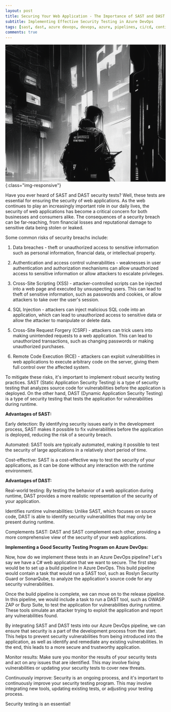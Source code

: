 ```yaml
---
layout: post
title: Securing Your Web Application - The Importance of SAST and DAST Tests on Azure DevOps
subtitle: Implementing Effective Security Testing in Azure DevOps
tags: [sast, dast, azure devops, devops, azure, pipelines, ci/cd, continuous integration, continuous delivery]
comments: true
---
```


![Securing Your Web Application - The Importance of SAST and DAST Tests on Azure DevOps](../assets/img/posts/sast-dast-title.png){:class="img-responsive"}

Have you ever heard of SAST and DAST security tests? Well, these tests are essential for ensuring the security of web applications. As the web continues to play an increasingly important role in our daily lives, the security of web applications has become a critical concern for both businesses and consumers alike. The consequences of a security breach can be far-reaching, from financial losses and reputational damage to sensitive data being stolen or leaked.

Some common risks of security breachs include: 

1. Data breaches - theft or unauthorized access to sensitive information such as personal information, financial data, or intellectual property.

2. Authentication and access control vulnerabilities - weaknesses in user authentication and authorization mechanisms can allow unauthorized access to sensitive information or allow attackers to escalate privileges.

3. Cross-Site Scripting (XSS) - attacker-controlled scripts can be injected into a web page and executed by unsuspecting users. This can lead to theft of sensitive information, such as passwords and cookies, or allow attackers to take over the user's session.

4. SQL Injection - attackers can inject malicious SQL code into an application, which can lead to unauthorized access to sensitive data or allow the attacker to manipulate or delete data.

5. Cross-Site Request Forgery (CSRF) - attackers can trick users into making unintended requests to a web application. This can lead to unauthorized transactions, such as changing passwords or making unauthorized purchases.

6. Remote Code Execution (RCE) - attackers can exploit vulnerabilities in web applications to execute arbitrary code on the server, giving them full control over the affected system.

To mitigate these risks, it's important to implement robust security testing practices. SAST (Static Application Security Testing) is a type of security testing that analyzes source code for vulnerabilities before the application is deployed. On the other hand, DAST (Dynamic Application Security Testing) is a type of security testing that tests the application for vulnerabilities during runtime.

**Advantages of SAST:**

Early detection: By identifying security issues early in the development process, SAST makes it possible to fix vulnerabilities before the application is deployed, reducing the risk of a security breach.

Automated: SAST tools are typically automated, making it possible to test the security of large applications in a relatively short period of time.

Cost-effective: SAST is a cost-effective way to test the security of your applications, as it can be done without any interaction with the runtime environment.

**Advantages of DAST:**

Real-world testing: By testing the behavior of a web application during runtime, DAST provides a more realistic representation of the security of your application.

Identifies runtime vulnerabilities: Unlike SAST, which focuses on source code, DAST is able to identify security vulnerabilities that may only be present during runtime.

Complements SAST: DAST and SAST complement each other, providing a more comprehensive view of the security of your web applications.

**Implementing a Good Security Testing Program on Azure DevOps:**

Now, how do we implement these tests in an Azure DevOps pipeline? Let's say we have a C# web application that we want to secure. The first step would be to set up a build pipeline in Azure DevOps. This build pipeline would contain a task that would run a SAST tool, such as Roslyn Security Guard or SonarQube, to analyze the application's source code for any security vulnerabilities.

Once the build pipeline is complete, we can move on to the release pipeline. In this pipeline, we would include a task to run a DAST tool, such as OWASP ZAP or Burp Suite, to test the application for vulnerabilities during runtime. These tools simulate an attacker trying to exploit the application and report any vulnerabilities found.

By integrating SAST and DAST tests into our Azure DevOps pipeline, we can ensure that security is a part of the development process from the start. This helps to prevent security vulnerabilities from being introduced into the application, as well as identify and remediate any existing vulnerabilities. In the end, this leads to a more secure and trustworthy application.

Monitor results: Make sure you monitor the results of your security tests and act on any issues that are identified. This may involve fixing vulnerabilities or updating your security tests to cover new threats.

Continuously improve: Security is an ongoing process, and it's important to continuously improve your security testing program. This may involve integrating new tools, updating existing tests, or adjusting your testing process.

Security testing is an essential!
